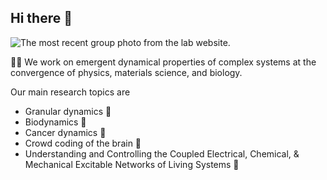 ## Hi there 👋

![The most recent group photo from the lab website.](http://losertlab.ireap.umd.edu/images/Losert_Lab_Photo_2018.jpg)

🙋‍♀️ We work on emergent dynamical properties of complex systems at the convergence of physics, materials science, and biology. 

Our main research topics are

- Granular dynamics :test_tube:
- Biodynamics 🦠
- Cancer dynamics :dna:
- Crowd coding of the brain :brain:
- Understanding and Controlling the Coupled Electrical, Chemical, & Mechanical Excitable Networks of Living Systems :microscope:



<!--

🌈 Contribution guidelines - how can the community get involved?
💻 Useful resources - 
🍿 Fun facts - what does your team eat for breakfast?
🧙 Remember, you can do mighty things with the power of [Markdown](https://guides.github.com/features/mastering-markdown/)
-->
